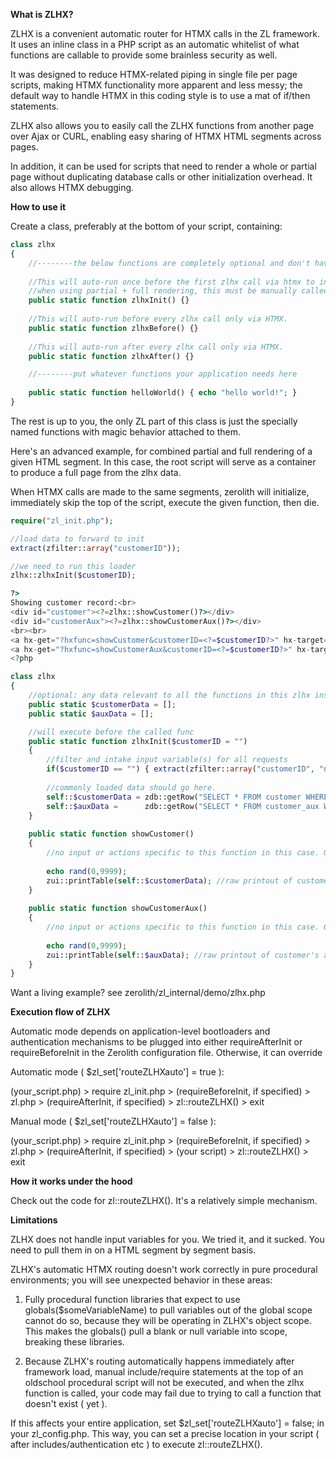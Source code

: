 **What is ZLHX?**

ZLHX is a convenient automatic router for HTMX calls in the ZL framework. It uses an inline class in a PHP script as an automatic whitelist of what functions are callable to provide some brainless security as well.

It was designed to reduce HTMX-related piping in single file per page scripts, making HTMX functionality more apparent and less messy; the default way to handle HTMX in this coding style is to use a mat of if/then statements.

ZLHX also allows you to easily call the ZLHX functions from another page over Ajax or CURL, enabling easy sharing of HTMX HTML segments across pages.

In addition, it can be used for scripts that need to render a whole or partial page without duplicating database calls or other initialization overhead. It also allows HTMX debugging.

**How to use it**

Create a class, preferably at the bottom of your script, containing:

```php
class zlhx
{
    //--------the below functions are completely optional and don't have to exist for ZLHX to work.
    
    //This will auto-run once before the first zlhx call via htmx to initialize the zlhx container.
    //when using partial + full rendering, this must be manually called during the full rendering part.
    public static function zlhxInit() {}
    
    //This will auto-run before every zlhx call only via HTMX.
    public static function zlhxBefore() {}
    
    //This will auto-run after every zlhx call only via HTMX.
    public static function zlhxAfter() {}

    //--------put whatever functions your application needs here
    
    public static function helloWorld() { echo "hello world!"; }
}
```

The rest is up to you, the only ZL part of this class is just the specially named functions with magic behavior attached to them.

Here's an advanced example, for combined partial and full rendering of a given HTML segment.
In this case, the root script will serve as a container to produce a full page from the zlhx data.

When HTMX calls are made to the same segments, zerolith will initialize, immediately skip the top of the script, execute the given function, then die.

```php
require("zl_init.php");

//load data to forward to init
extract(zfilter::array("customerID"));

//we need to run this loader
zlhx::zlhxInit($customerID);

?>
Showing customer record:<br>
<div id="customer"><?=zlhx::showCustomer()?></div>
<div id="customerAux"><?=zlhx::showCustomerAux()?></div>
<br><br>
<a hx-get="?hxfunc=showCustomer&customerID=<?=$customerID?>" hx-target="#customer">Refresh Customer</a><br>
<a hx-get="?hxfunc=showCustomerAux&customerID=<?=$customerID?>" hx-target="#customerAux">Refresh Customer aux. data</a>
<?php

class zlhx
{
    //optional: any data relevant to all the functions in this zlhx instance go here
    public static $customerData = [];
    public static $auxData = [];

    //will execute before the called func
    public static function zlhxInit($customerID = "")
    {
        //filter and intake input variable(s) for all requests
        if($customerID == "") { extract(zfilter::array("customerID", "number")); }
        
        //commonly loaded data should go here.
        self::$customerData = zdb::getRow("SELECT * FROM customer WHERE ID = '$customerID'");
        self::$auxData =      zdb::getRow("SELECT * FROM customer_aux WHERE ID = '$customerID'");
    }
    
    public static function showCustomer()
    {
        //no input or actions specific to this function in this case. Otherwise, we'd put them here.
        
        echo rand(0,9999);
        zui::printTable(self::$customerData); //raw printout of customer data
    }
    
    public static function showCustomerAux()
    {
        //no input or actions specific to this function in this case. Otherwise, we'd put them here.
        
        echo rand(0,9999);
        zui::printTable(self::$auxData); //raw printout of customer's auxillary data
    }
}
```

Want a living example? see zerolith/zl_internal/demo/zlhx.php


**Execution flow of ZLHX**

Automatic mode depends on application-level bootloaders and authentication mechanisms to be plugged into either requireAfterInit or requireBeforeInit in the Zerolith configuration file. Otherwise, it can override

Automatic mode ( $zl_set['routeZLHXauto'] = true ):

(your_script.php) > require zl_init.php > (requireBeforeInit, if specified) > zl.php > (requireAfterInit, if specified) > zl::routeZLHX() > exit

Manual mode ( $zl_set['routeZLHXauto'] = false ):

(your_script.php) > require zl_init.php > (requireBeforeInit, if specified) > zl.php > (requireAfterInit, if specified) > (your script) > zl::routeZLHX() > exit


**How it works under the hood**

Check out the code for zl::routeZLHX(). It's a relatively simple mechanism.


**Limitations**

ZLHX does not handle input variables for you. We tried it, and it sucked. You need to pull them in on a HTML segment by segment basis.

ZLHX's automatic HTMX routing doesn't work correctly in pure procedural environments; you will see unexpected behavior in these areas:

1. Fully procedural function libraries that expect to use globals($someVariableName) to pull variables out of the global scope cannot do so, because they will be operating in ZLHX's object scope. This makes the globals() pull a blank or null variable into scope, breaking these libraries.

2. Because ZLHX's routing automatically happens immediately after framework load, manual include/require statements at the top of an oldschool procedural script will not be executed, and when the zlhx function is called, your code may fail due to trying to call a function that doesn't exist ( yet ).

If this affects your entire application, set $zl_set['routeZLHXauto'] = false; in your zl_config.php. This way, you can set a precise location in your script ( after includes/authentication etc ) to execute zl::routeZLHX().
